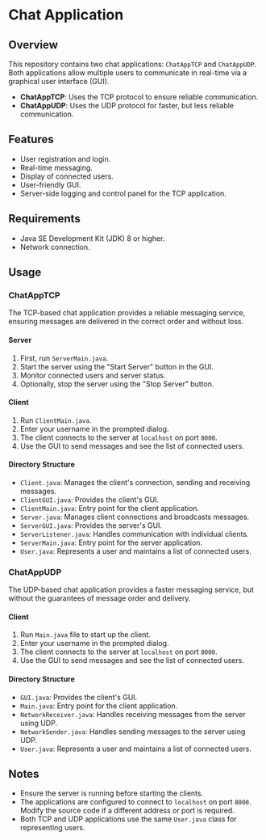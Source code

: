 # Chat Application

## Overview

This repository contains two chat applications: `ChatAppTCP` and `ChatAppUDP`. Both applications allow multiple users to communicate in real-time via a graphical user interface (GUI). 

- **ChatAppTCP**: Uses the TCP protocol to ensure reliable communication.
- **ChatAppUDP**: Uses the UDP protocol for faster, but less reliable communication.

## Features

- User registration and login.
- Real-time messaging.
- Display of connected users.
- User-friendly GUI.
- Server-side logging and control panel for the TCP application.

## Requirements

- Java SE Development Kit (JDK) 8 or higher.
- Network connection.

## Usage

### ChatAppTCP

The TCP-based chat application provides a reliable messaging service, ensuring messages are delivered in the correct order and without loss.

#### Server

1. First, run `ServerMain.java`.
2. Start the server using the "Start Server" button in the GUI.
3. Monitor connected users and server status.
4. Optionally, stop the server using the "Stop Server" button.

#### Client

1. Run `ClientMain.java`.
2. Enter your username in the prompted dialog.
3. The client connects to the server at `localhost` on port `8000`.
4. Use the GUI to send messages and see the list of connected users.

#### Directory Structure

- `Client.java`: Manages the client's connection, sending and receiving messages.
- `ClientGUI.java`: Provides the client's GUI.
- `ClientMain.java`: Entry point for the client application.
- `Server.java`: Manages client connections and broadcasts messages.
- `ServerGUI.java`: Provides the server's GUI.
- `ServerListener.java`: Handles communication with individual clients.
- `ServerMain.java`: Entry point for the server application.
- `User.java`: Represents a user and maintains a list of connected users.

### ChatAppUDP

The UDP-based chat application provides a faster messaging service, but without the guarantees of message order and delivery.

#### Client

1. Run `Main.java` file to start up the client.
2. Enter your username in the prompted dialog.
3. The client connects to the server at `localhost` on port `8000`.
4. Use the GUI to send messages and see the list of connected users.

#### Directory Structure

- `GUI.java`: Provides the client's GUI.
- `Main.java`: Entry point for the client application.
- `NetworkReceiver.java`: Handles receiving messages from the server using UDP.
- `NetworkSender.java`: Handles sending messages to the server using UDP.
- `User.java`: Represents a user and maintains a list of connected users.

## Notes

- Ensure the server is running before starting the clients.
- The applications are configured to connect to `localhost` on port `8000`. Modify the source code if a different address or port is required.
- Both TCP and UDP applications use the same `User.java` class for representing users.

